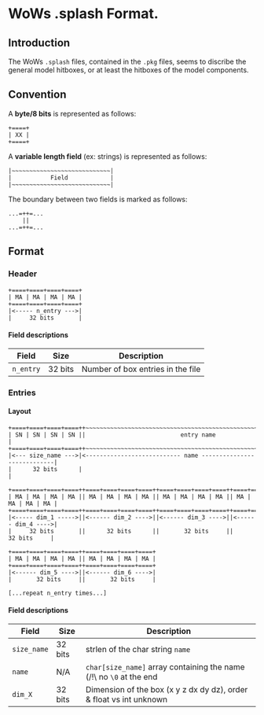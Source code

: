 # WoWs .splash Format.

## Introduction

The WoWs `.splash` files, contained in the `.pkg` files, seems to discribe the general model hitboxes, or at least the hitboxes of the model components.

## Convention

A **byte/8 bits** is represented as follows:
```
+====+
| XX |
+====+
```

A **variable length field** (ex: strings) is represented as follows:

```
|~~~~~~~~~~~~~~~~~~~~~~~~~~~~|
|           Field            |
|~~~~~~~~~~~~~~~~~~~~~~~~~~~~|
```

The boundary between two fields is marked as follows:

```
...=++=...
    ||
...=++=...
```

## Format

### Header

```
+====+====+====+====+
| MA | MA | MA | MA |
+====+====+====+====+
|<----- n_entry --->|
|     32 bits       |
```

#### Field descriptions

| Field                | Size    | Description                                       |
|----------------------|---------|---------------------------------------------------|
| `n_entry`            | 32 bits | Number of box entries in the file                 |


### Entries

#### Layout
```
+====+====+====+====++~~~~~~~~~~~~~~~~~~~~~~~~~~~~~~~~~~~~~~~~~~~~~~~~~~~~~~~~~~~~~+
| SN | SN | SN | SN ||                           entry name                        |
+====+====+====+====++~~~~~~~~~~~~~~~~~~~~~~~~~~~~~~~~~~~~~~~~~~~~~~~~~~~~~~~~~~~~~+
|<--- size_name --->|<--------------------------- name ----------------------------|
|      32 bits      |                                                              |

+====+====+====+====++====+====+====+====++====+====+====+====++====+====+====+====+
| MA | MA | MA | MA || MA | MA | MA | MA || MA | MA | MA | MA || MA | MA | MA | MA |
+====+====+====+====++====+====+====+====++====+====+====+====++====+====+====+====+
|<----- dim_1 ----->||<------ dim_2 ---->||<------ dim_3 ---->||<------ dim_4 ---->|
|     32 bits       ||      32 bits      ||       32 bits     ||       32 bits     |

+====+====+====+====++====+====+====+====+
| MA | MA | MA | MA || MA | MA | MA | MA |
+====+====+====+====++====+====+====+====+
|<------ dim_5 ---->||<------ dim_6 ---->|
|       32 bits     ||       32 bits     |

[...repeat n_entry times...]
```

#### Field descriptions

| Field                | Size    | Description                                                         |
|----------------------|---------|---------------------------------------------------------------------|
| `size_name`          | 32 bits | strlen of the char string `name`                                    |
| `name`               | N/A     | `char[size_name]` array containing the name (/!\ no `\0` at the end |
| `dim_X`              | 32 bits | Dimension of the box (x y z dx dy dz), order & float vs int unknown |


